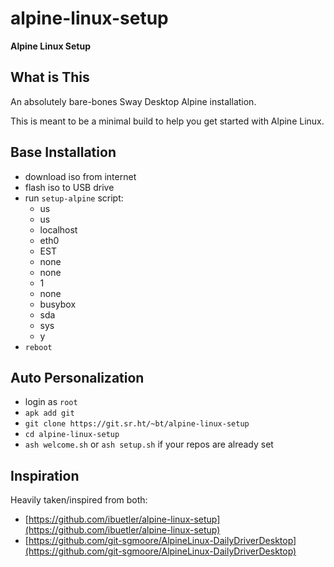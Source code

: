 # alpine-linux-setup

**Alpine Linux Setup**

## What is This

An absolutely bare-bones Sway Desktop Alpine installation.

This is meant to be a minimal build to help you get started with Alpine Linux.

## Base Installation
* download iso from internet
* flash iso to USB drive
* run `setup-alpine` script:
    - us
    - us
    - localhost
    - eth0
    - EST
    - none
    - none
    - 1
    - none
    - busybox
    - sda
    - sys
    - y
* `reboot`

## Auto Personalization
* login as `root`
* `apk add git`
* `git clone https://git.sr.ht/~bt/alpine-linux-setup`
* `cd alpine-linux-setup`
* `ash welcome.sh` or `ash setup.sh` if your repos are already set


## Inspiration

Heavily taken/inspired from both:

- [https://github.com/ibuetler/alpine-linux-setup](https://github.com/ibuetler/alpine-linux-setup)
- [https://github.com/git-sgmoore/AlpineLinux-DailyDriverDesktop](https://github.com/git-sgmoore/AlpineLinux-DailyDriverDesktop)